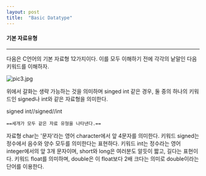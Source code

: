 ```yaml
---
layout: post
title:  "Basic Datatype"
---
```

#### 기본 자료유형

- - -
다음은 C언어의 기본 자료형 12가지이다. 이를 모두 이해하기 전에 각각의 낱말인 다음 키워드를 이해하자.



![pic3.jpg](http://postfiles3.naver.net/20141104_258/puyu1004_14150308986118jEhL_JPEG/pic3.jpg?type=w3)



위에서 갈화는 생략 가능하는 것을 의미하며 singed int 같은 경우, 둘 중의 하나의 키워드인 signed나 int와 같은 자료형을 의미한다.

signed int//signed//int

    ==세개가 모두 같은 자료 유형을 나타낸다.==

자료형 char는 '문자'라는 영어 character에서 앞 4문자를 의미한다. 키워드 signed는 정수에서 음수와 양수 모두를 의미한다는 표현하다. 키워드 int는 정수라는 영어 integer에서의 앞 3개 문자이며, short와 long은 여러분도 알듯이 짧고, 길다는 표현이다. 키워드 float를 의미하며, double은 이 float보다 2배 크다는 의미로 double이라는 단어를 이용한다.